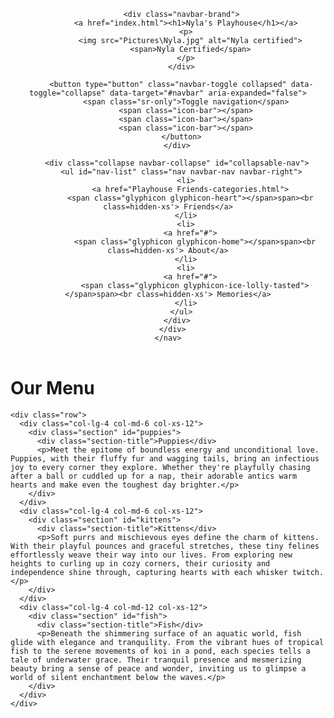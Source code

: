 <!DOCTYPE html>
<html lang="en">
<head>
  <meta charset="UTF-8">
  <meta name="viewport" content="width=device-width, initial-scale=1.0">
  <meta http-equiv="X-UA-Compatible" content="IE=edge">
  <title>Nyla's Playhouse: Module 3 Assignment</title>
  <link rel="stylesheet" href="css/bootstrap.min.css">
  <link rel="stylesheet" href="css/style.css">
  <link href='https://fonts.googleapis.com/css?family=Oxygen:400,300,700' rel='stylesheet' type='text/css'>
  <link href="https://fonts.googleapis.com/css2?family=Playwrite+DE+VA:wght@100..400&display=swap" rel='stylesheet' type='text/css'>
</head>
<body>
  <header>
    <nav id="header-nav" class="navbar navbar-default">
      <div class="container">
        <div class="navbar-header">
          <a href="index.html" class="pull-left visible-md visible-lg">
            <div id="logo-img" alt="Logo image"></div>
          </a>

          <div class="navbar-brand">
            <a href="index.html"><h1>Nyla's Playhouse</h1></a>
            <p>
              <img src="Pictures\Nyla.jpg" alt="Nyla certified">
              <span>Nyla Certified</span>
            </p>
          </div>

          <button type="button" class="navbar-toggle collapsed" data-toggle="collapse" data-target="#navbar" aria-expanded="false">
            <span class="sr-only">Toggle navigation</span>
            <span class="icon-bar"></span>
            <span class="icon-bar"></span>
            <span class="icon-bar"></span>
          </button>
        </div>

        <div class="collapse navbar-collapse" id="collapsable-nav">
          <ul id="nav-list" class="nav navbar-nav navbar-right">
            <li>
              <a href="Playhouse Friends-categories.html">
              <span class="glyphicon glyphicon-heart"></span>span><br class=hidden-xs'> Friends</a>
            </li>
            <li>
              <a href="#">
                <span class="glyphicon glyphicon-home"></span>span><br class=hidden-xs'> About</a>
            </li>
            <li>
              <a href="#">
                <span class="glyphicon glyphicon-ice-lolly-tasted"></span>span><br class=hidden-xs'> Memories</a>
            </li>
          </ul>
        </div>
      </div>
    </nav>
  </header>

  <div class="container">
    <h1 class="text-center">Our Menu</h1>

    <div class="row">
      <div class="col-lg-4 col-md-6 col-xs-12">
        <div class="section" id="puppies">
          <div class="section-title">Puppies</div>
          <p>Meet the epitome of boundless energy and unconditional love. Puppies, with their fluffy fur and wagging tails, bring an infectious joy to every corner they explore. Whether they're playfully chasing after a ball or cuddled up for a nap, their adorable antics warm hearts and make even the toughest day brighter.</p>
        </div>
      </div>
      <div class="col-lg-4 col-md-6 col-xs-12">
        <div class="section" id="kittens">
          <div class="section-title">Kittens</div>
          <p>Soft purrs and mischievous eyes define the charm of kittens. With their playful pounces and graceful stretches, these tiny felines effortlessly weave their way into our lives. From exploring new heights to curling up in cozy corners, their curiosity and independence shine through, capturing hearts with each whisker twitch.</p>
        </div>
      </div>
      <div class="col-lg-4 col-md-12 col-xs-12">
        <div class="section" id="fish">
          <div class="section-title">Fish</div>
          <p>Beneath the shimmering surface of an aquatic world, fish glide with elegance and tranquility. From the vibrant hues of tropical fish to the serene movements of koi in a pond, each species tells a tale of underwater grace. Their tranquil presence and mesmerizing beauty bring a sense of peace and wonder, inviting us to glimpse a world of silent enchantment below the waves.</p>
        </div>
      </div>
    </div>
  </div>

  <script src="https://ajax.googleapis.com/ajax/libs/jquery/1.12.4/jquery.min.js"></script>
  <script src="https://maxcdn.bootstrapcdn.com/bootstrap/3.3.7/js/bootstrap.min.js"></script>
  <script src="js/script.js"></script>
</body>
</html>

  <script src="https://ajax.googleapis.com/ajax/libs/jquery/1.12.4/jquery.min.js"></script>
  <script src="https://maxcdn.bootstrapcdn.com/bootstrap/3.3.7/js/bootstrap.min.js"></script>
  <script src="js/script.js"></script>
</body>
</html>
